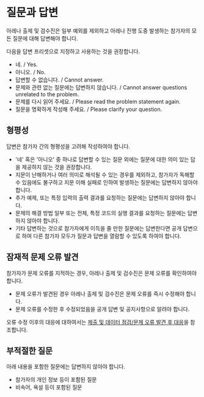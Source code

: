 # 질문과 답변

아레나 출제 및 검수진은 일부 예외를 제외하고 아레나 진행 도중 발생하는 참가자의 모든 질문에 대해 답변해야 합니다.

다음을 답변 프리셋으로 지정하고 사용하는 것을 권장합니다.

- 네. / Yes.
- 아니오. / No.
- 답변할 수 없습니다. / Cannot answer.
- 문제와 관련 없는 질문에는 답변하지 않습니다. / Cannot answer questions unrelated to the problem.
- 문제를 다시 읽어 주세요. / Please read the problem statement again.
- 질문을 명확하게 작성해 주세요. / Please clarify your question.

## 형평성

답변은 참가자 간의 형평성을 고려해 작성하여야 합니다.

- '네' 혹은 '아니오' 중 하나로 답변할 수 있는 질문 외에는 질문에 대한 의미 있는 답을 제공하지 않는 것을 권장합니다.
- 지문이 난해하거나 여러 의미로 해석될 수 있는 경우를 제외하고, 참가자가 독해할 수 있음에도 불구하고 지문 이해 실패로 인하여 발생하는 질문에는 답변하지 않아야 합니다.
- 추가 예제, 또는 특정 입력의 출력 결과를 요청하는 질문에는 답변하지 않아야 합니다.
- 문제의 해결 방법 일부 또는 전체, 특정 코드의 실행 결과를 요청하는 질문에는 답변하지 않아야 합니다.
- 기타 답변하는 것으로 참가자에게 이득을 줄 만한 질문에는 답변한다면 공개 답변으로 하여 다른 참가자 모두가 질문과 답변을 열람할 수 있도록 하여야 합니다.

## 잠재적 문제 오류 발견

참가자가 문제 오류를 지적하는 경우, 아레나 출제 및 검수진은 문제 오류를 확인하여야 합니다.

- 문제 오류가 발견된 경우 아레나 출제 및 검수진은 문제 오류를 즉시 수정해야 합니다.
- 문제 오류를 수정한 후 수정되었음을 공개 답변 및 공지사항으로 알려야 합니다.

오류 수정 이후의 대응에 대하여서는 [제출 및 데이터 점검/문제 오류 발견 후 대응](./data-check.md#문제-오류-발견-후-대응)을 참조합니다.

## 부적절한 질문

아래 내용을 포함한 질문에는 답변하지 않아야 합니다.

- 참가자의 개인 정보 등이 포함된 질문
- 비속어, 욕설 등이 포함된 질문
